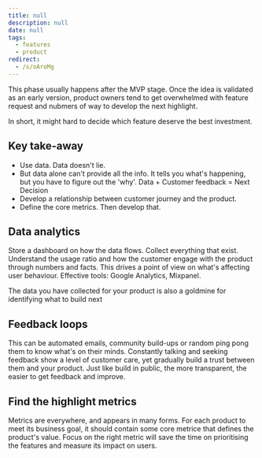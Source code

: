 ```yaml
---
title: null
description: null
date: null
tags:
  - features
  - product
redirect:
  - /s/oAroMg
---
```


This phase usually happens after the MVP stage. Once the idea is validated as an early version, product owners tend to get overwhelmed with feature request and nubmers of way to develop the next highlight.

In short, it might hard to decide which feature deserve the best investment.

## Key take-away

- Use data. Data doesn't lie.
- But data alone can't provide all the info. It tells you what's happening, but you have to figure out the 'why'. Data + Customer feedback = Next Decision
- Develop a relationship between customer journey and the product.
- Define the core metrics. Then develop that.

## Data analytics

Store a dashboard on how the data flows. Collect everything that exist. Understand the usage ratio and how the customer engage with the product through numbers and facts. This drives a point of view on what's affecting user behaviour. Effective tools: Google Analytics, Mixpanel.

The data you have collected for your product is also a goldmine for identifying what to build next

## Feedback loops

This can be automated emails, community build-ups or random ping pong them to know what's on their minds. Constantly talking and seeking feedback show a level of customer care, yet gradually build a trust between them and your product. Just like build in public, the more transparent, the easier to get feedback and improve.

## Find the highlight metrics

Metrics are everywhere, and appears in many forms. For each product to meet its business goal, it should contain some core metrice that defines the product's value. Focus on the right metric will save the time on prioritising the features and measure its impact on users.
